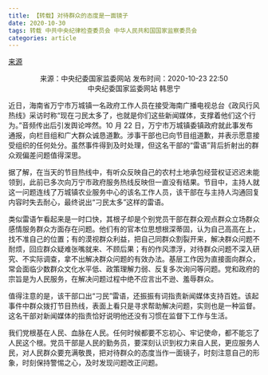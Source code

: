 ```yaml
---
title: 【转载】对待群众的态度是一面镜子
date: 2020-10-30
tags: 转载 中共中央纪律检查委员会 中华人民共和国国家监察委员会
categories: article
---
```


[来源](http://www.ccdi.gov.cn/pl/202010/t20201023_227836.html)

<center>来源：中央纪委国家监委网站   发布时间：2020-10-23 22:50</center>

<center>中央纪委国家监委网站 韩思宁</center>

近日，海南省万宁市万城镇一名政府工作人员在接受海南广播电视总台《政风行风热线》采访时称“现在刁民太多了，也就是你们这些新闻媒体，支撑着他们这个行为。”音频传出后引发舆论哗然。10 月 22 日，万宁市万城镇委镇政府就此事发布通报，向栏目组和广大群众诚恳道歉。涉事干部也已向节目组道歉，并表示愿意接受组织的任何处分。虽然事件得到及时处理，但这名干部的“雷语”背后折射出的群众观偏差问题值得深思。

据了解，在当天的节目热线中，有听众反映自己的农村土地承包经营权证迟迟未能领到，此前已多次向万宁市政府服务热线反映但一直没有结果。节目中，主持人就这一问题连线了万城镇农业服务中心的该名工作人员，该干部在与主持人沟通回复内容时失去耐心，最终说出“刁民太多”这样的雷语。

类似雷语乍看起来是一时口快，其根子却是个别党员干部在群众观点群众立场群众感情服务群众方面存在问题。他们有的官本位思想根深蒂固，认为自己高高在上，找不准自己的位置；有的漠视群众利益，把自己同群众割裂开来，解决群众问题不耐烦，回应群众疑难张嘴就来、不顾后果；有的作风漂浮，对待群众问题不深入研究、不实际调查，拿不出解决群众问题的有效办法。基层工作因为直接面向群众，常会面临少数群众文化水平低、政策理解力弱、反复多次询问等问题。党和政府的宗旨是为人民服务，在解决问题过程中绝不应言出不逊、羞辱群众。

值得注意的是，该干部口出“刁民”雷语，还振振有词指责新闻媒体支持百姓。该起事件中群众拨打节目热线，表面上看只是寻求帮助解决问题，实则也是一种监督。这名干部对新闻媒体的指责恰好说明他还没有习惯在监督下工作与生活。

我们党根基在人民、血脉在人民。任何时候都要不忘初心、牢记使命，都不能忘了人民这个根。党员干部是人民的勤务员，要深刻认识到权力来自人民，更应服务人民，对人民群众要充满敬畏，把对待群众的态度当作一面镜子，时刻注意自己的形象，时刻保持警惕之心，及时发现问题改正问题。
